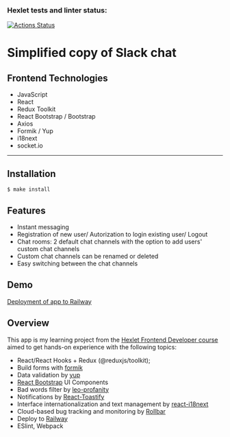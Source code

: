 ### Hexlet tests and linter status:
[![Actions Status](https://github.com/hawkprimarch/frontend-project-12/workflows/hexlet-check/badge.svg)](https://github.com/hawkprimarch/frontend-project-12/actions)
# Simplified copy of Slack chat

## Frontend Technologies
- JavaScript
- React
- Redux Toolkit
- React Bootstrap / Bootstrap
- Axios
- Formik / Yup
- i18next
- socket.io
---

## Installation

```
$ make install
```

## Features

- Instant messaging 
- Registration of new user/ Autorization to login existing user/ Logout
- Chat rooms: 2 default chat channels with the option to add users' custom chat channels
- Custom chat channels can be renamed or deleted
- Easy switching between the chat channels

## Demo
[Deployment of app to Railway](https://slack-chat-production-deb9.up.railway.app/login)

## Overview

This app is my learning project from the [Hexlet Frontend Developer course](https://hexlet.io) aimed to get hands-on experience with the following topics:

- React/React Hooks + Redux (@reduxjs/toolkit);
- Build forms with [formik](https://formik.org/)
- Data validation by [yup](https://github.com/jquense/yup)
- [React Bootstrap](https://react-bootstrap.github.io/) UI Components
- Bad words filter by [leo-profanity](https://github.com/jojoee/leo-profanity)
- Notifications by [React-Toastify](https://www.npmjs.com/package/react-toastify)
- Interface internationalization and text management by [react-i18next](https://react.i18next.com/)
- Cloud-based bug tracking and monitoring by [Rollbar](https://rollbar.com)
- Deploy to [Railway](https://railway.app/)
- ESlint, Webpack
